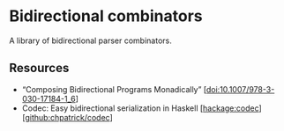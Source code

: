 # Bidirectional combinators

A library of bidirectional parser combinators.

## Resources

- “Composing Bidirectional Programs Monadically”
  [[doi:10.1007/978-3-030-17184-1_6](https://doi.org/10.1007/978-3-030-17184-1_6)]
- Codec: Easy bidirectional serialization in Haskell
  [[hackage:codec](https://hackage.haskell.org/package/codec>)]
  [[github:chpatrick/codec](https://github.com/chpatrick/codec>)]
